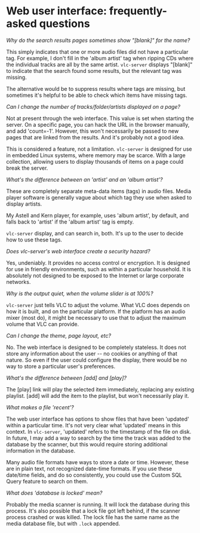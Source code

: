 # Web user interface: frequently-asked questions

_Why do the search results pages sometimes show "[blank]" for the name?_

This simply indicates that one or more audio files did not have a 
particular tag. For example, I don't fill in the 'album artist' tag
when ripping CDs where the individual tracks are all by the same artist.
`vlc-server` displays "[blank]" to indicate that the search found
some results, but the relevant tag was missing.

The alternative would be to suppress results where tags are missing,
but sometimes it's helpful to be able to check which items have
missing tags.


_Can I change the number of tracks/folder/artists displayed on a page?_

Not at present through the web interface. This value is set when
starting the server. On a specific page, you can hack the URL in the browser
manually, and add 'count=-1'. However, this won't necessarily be passed
to new pages that are linked from the results. And it's probably not
a good idea.

This is considered a feature, not a limitation. `vlc-server` is designed
for use in embedded Linux systems, where memory may be scarce. With a
large collection, allowing users to display thousands of items on a page
could break the server.


_What's the difference between an 'artist' and an 'album artist'?_

These are completely separate meta-data items (tags) in audio files. Media
player software is generally vague about which tag they use when asked to
display artists.  

My Astell and Kern player, for example, uses 'album artist', by default,
and falls back to 'artist' if the 'album artist' tag is empty.

`vlc-server` display, and can search in, both. It's up to the user to
decide how to use these tags.


_Does vlc-server's web interface create a security hazard?_

Yes, undeniably. It provides no access control or encryption. It is
designed for use in friendly environments, such as within a particular
household. It is absolutely not designed to be exposed to the Internet
or large corporate networks.


_Why is the output quiet, when the volume slider is at 100%?_

`vlc-server` just tells VLC to adjust the volume. What VLC does depends
on how it is built, and on the particular platform. If the platform
has an audio mixer (most do), it might be necessary to use that to
adjust the maximum volume that VLC can provide.


_Can I change the theme, page layout, etc?_

No. The web interface is designed to be completely stateless. It does
not store any information about the user -- no cookies or anything
of that nature. So even if the user could configure the display, there
would be no way to store a particular user's preferences.


_What's the difference between [add] and [play]?_

The [play] link will play the selected item immediately, replacing
any existing playlist. [add] will add the item to the playlist, but
won't necessarily play it.


_What makes a file 'recent'?_

The web user interface has options to show files that have been 
'updated' within a particular time. It's not very clear what
'updated' means in this context. In `vlc-server`, 'updated' refers
to the timestamp of the file on disk. In future, I may add a way to
search by the time the track was added to the database by the scanner,
but this would require storing additional information in the
database.

Many audio file formats have ways to store a date or time. However,
these are in plain text, not recognized date-time formats. If you
use these date/time fields, and do so consistently, you could use
the Custom SQL Query feature to search on them.

_What does 'database is locked' mean?_

Probably the media scanner is running. It will lock the database during
this process. It's also possible that a lock file got left behind, if
the scanner process crashed or was killed. The lock file has the same
name as the media database file, but with `.lock` appended.

